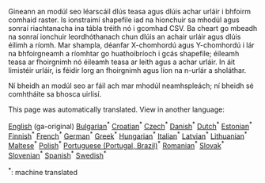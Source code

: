 <p> Gineann an modúl seo léarscáil dlús teasa agus dlúis achar urláir i bhfoirm comhaid raster. Is ionstraimí shapefile iad na hionchuir sa mhodúl agus sonraí riachtanacha ina tábla tréith nó i gcomhad CSV. Ba cheart go mbeadh na sonraí ionchuir leordhóthanach chun dlúis an achair urláir agus dlúis éilimh a ríomh. Mar shampla, déanfar X-chomhordú agus Y-chomhordú i lár na bhfoirgneamh a ríomhtar go huathoibríoch i gcás shapefile; éileamh teasa ar fhoirgnimh nó éileamh teasa ar leith agus a achar urláir. In áit limistéir urláir, is féidir lorg an fhoirgnimh agus líon na n-urlár a sholáthar. </p><p> Ní bheidh an modúl seo ar fáil ach mar mhodúl neamhspleách; ní bheidh sé comhtháite sa bhosca uirlisí. </p>

This page was automatically translated. View in another language:

[English](../en/CM-Customized-heat-and-floor-area-density-maps.md) (ga-original) [Bulgarian](../bg/CM-Customized-heat-and-floor-area-density-maps.md)<sup>\*</sup> [Croatian](../hr/CM-Customized-heat-and-floor-area-density-maps.md)<sup>\*</sup> [Czech](../cs/CM-Customized-heat-and-floor-area-density-maps.md)<sup>\*</sup> [Danish](../da/CM-Customized-heat-and-floor-area-density-maps.md)<sup>\*</sup> [Dutch](../nl/CM-Customized-heat-and-floor-area-density-maps.md)<sup>\*</sup> [Estonian](../et/CM-Customized-heat-and-floor-area-density-maps.md)<sup>\*</sup> [Finnish](../fi/CM-Customized-heat-and-floor-area-density-maps.md)<sup>\*</sup> [French](../fr/CM-Customized-heat-and-floor-area-density-maps.md)<sup>\*</sup> [German](../de/CM-Customized-heat-and-floor-area-density-maps.md)<sup>\*</sup> [Greek](../el/CM-Customized-heat-and-floor-area-density-maps.md)<sup>\*</sup> [Hungarian](../hu/CM-Customized-heat-and-floor-area-density-maps.md)<sup>\*</sup>  [Italian](../it/CM-Customized-heat-and-floor-area-density-maps.md)<sup>\*</sup> [Latvian](../lv/CM-Customized-heat-and-floor-area-density-maps.md)<sup>\*</sup> [Lithuanian](../lt/CM-Customized-heat-and-floor-area-density-maps.md)<sup>\*</sup> [Maltese](../mt/CM-Customized-heat-and-floor-area-density-maps.md)<sup>\*</sup> [Polish](../pl/CM-Customized-heat-and-floor-area-density-maps.md)<sup>\*</sup> [Portuguese (Portugal, Brazil)](../pt/CM-Customized-heat-and-floor-area-density-maps.md)<sup>\*</sup> [Romanian](../ro/CM-Customized-heat-and-floor-area-density-maps.md)<sup>\*</sup> [Slovak](../sk/CM-Customized-heat-and-floor-area-density-maps.md)<sup>\*</sup> [Slovenian](../sl/CM-Customized-heat-and-floor-area-density-maps.md)<sup>\*</sup> [Spanish](../es/CM-Customized-heat-and-floor-area-density-maps.md)<sup>\*</sup> [Swedish](../sv/CM-Customized-heat-and-floor-area-density-maps.md)<sup>\*</sup> 

<sup>\*</sup>: machine translated
